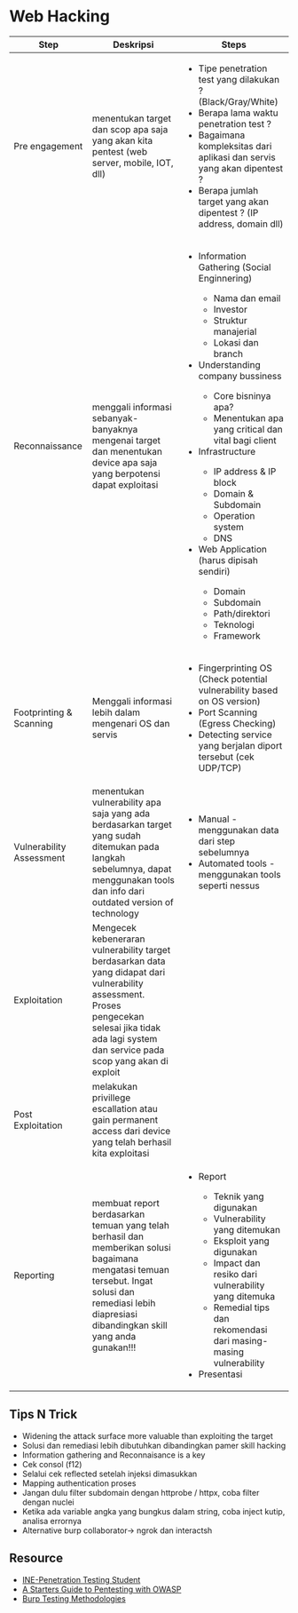 # Web Hacking</br>
|Step|Deskripsi|Steps|
|---|---|---|
|Pre engagement|menentukan target dan scop apa saja yang akan kita pentest (web server, mobile, IOT, dll)|<ul><li>Tipe penetration test yang dilakukan ? (Black/Gray/White)</li><li>Berapa lama waktu penetration test ?</li><li>Bagaimana kompleksitas dari aplikasi dan servis yang akan dipentest ?</li><li>Berapa jumlah target yang akan dipentest ? (IP address, domain dll)</ul>|
|Reconnaissance|menggali informasi sebanyak-banyaknya mengenai target dan menentukan device apa saja yang berpotensi dapat exploitasi|<ul><li>Information Gathering (Social Enginnering)</li><ul><li>Nama dan email</li><li>Investor</li><li>Struktur manajerial</li><li>Lokasi dan branch</li></ul><li>Understanding company bussiness</li><ul><li>Core bisninya apa?</li><li>Menentukan apa yang critical dan vital bagi client</li></ul><li>Infrastructure</li><ul><li>IP address & IP block</li><li>Domain & Subdomain</li><li>Operation system</li><li>DNS</li></ul><li>Web Application (harus dipisah sendiri)</li><ul><li>Domain</li><li>Subdomain</li><li>Path/direktori</li><li>Teknologi</li><li>Framework</li></ul></ul>|
|Footprinting & Scanning|Menggali informasi lebih dalam mengenari OS dan servis|<ul><li>Fingerprinting OS (Check potential vulnerability based on OS version)</li><li>Port Scanning (Egress Checking)</li><li>Detecting service yang berjalan diport tersebut (cek UDP/TCP)</li></ul>
|Vulnerability Assessment|menentukan vulnerability apa saja yang ada berdasarkan target yang sudah ditemukan pada langkah sebelumnya, dapat menggunakan tools dan info dari outdated version of technology|<ul><li>Manual - menggunakan data dari step sebelumnya</li><li>Automated tools - menggunakan tools seperti nessus</li></ul>|
|Exploitation|Mengecek kebeneraran vulnerability target berdasarkan data yang didapat dari vulnerability assessment. Proses pengecekan selesai jika tidak ada lagi system dan service pada scop yang akan di exploit|
|Post Exploitation|melakukan privillege escallation atau gain permanent access dari device yang telah berhasil kita exploitasi|
|Reporting|membuat report berdasarkan temuan yang telah berhasil dan memberikan solusi bagaimana mengatasi temuan tersebut. Ingat solusi dan remediasi lebih diapresiasi dibandingkan skill yang anda gunakan!!!|<ul><li>Report</li><ul><li>Teknik yang digunakan</li><li>Vulnerability yang ditemukan</li><li>Eksploit yang digunakan</li><li>Impact dan resiko dari vulnerability yang ditemuka</li><li>Remedial tips dan rekomendasi dari masing-masing vulnerability</li></ul><li>Presentasi</li></ul>|





## Tips N Trick
- Widening the attack surface more valuable than exploiting the target
- Solusi dan remediasi lebih dibutuhkan dibandingkan pamer skill hacking
- Information gathering and Reconnaisance is a key
- Cek consol (f12)
- Selalui cek reflected setelah injeksi dimasukkan
- Mapping authentication proses
- Jangan dulu filter subdomain dengan httprobe / httpx, coba filter dengan nuclei
- Ketika ada variable angka yang bungkus dalam string, coba inject kutip, analisa errornya
- Alternative burp collaborator-> ngrok dan interactsh

## Resource
- [INE-Penetration Testing Student](https://my.ine.com/CyberSecurity/learning-paths/a223968e-3a74-45ed-884d-2d16760b8bbd/penetration-testing-student)
- [A Starters Guide to Pentesting with OWASP](https://www.youtube.com/watch?v=AO_sqXb-gKE)
- [Burp Testing Methodologies](https://portswigger.net/support/burp-testing-methodologies)

